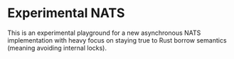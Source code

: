 # Experimental NATS

This is an experimental playground for a new asynchronous NATS implementation with heavy
focus on staying true to Rust borrow semantics (meaning avoiding internal
locks).

